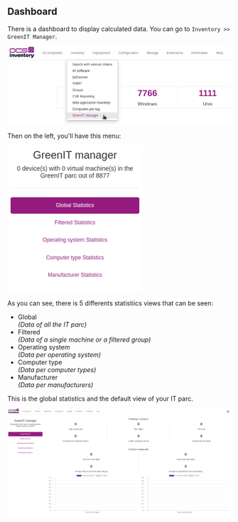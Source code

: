 ## Dashboard
There is a dashboard to display calculated data. You can go to `Inventory >> GreenIT Manager`.

![](../../../img/server/greenit/dashboard_1.png)

Then on the left, you'll have this menu:

![](../../../img/server/greenit/dashboard_2.png)

As you can see, there is 5 differents statistiics views that can be seen:
- Global <br> *(Data of all the IT parc)*
- Filtered <br> *(Data of a single machine or a filtered group)*
- Operating system <br> *(Data per operating system)*
- Computer type <br> *(Data per computer types)*
- Manufacturer <br> *(Data per manufacturers)*

This is the global statistics and the default view of your IT parc.

![](../../../img/server/greenit/dashboard_3.png)